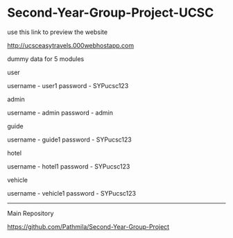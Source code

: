 # Second-Year-Group-Project-UCSC

use this link to preview the website

http://ucsceasytravels.000webhostapp.com

dummy data for 5 modules

user

username - user1
password - SYPucsc123

admin

username - admin
password - admin


guide

username - guide1
password - SYPucsc123

hotel

username - hotel1
password - SYPucsc123

vehicle

username - vehicle1
password - SYPucsc123

---------------------------

Main Repository 

https://github.com/Pathmila/Second-Year-Group-Project
